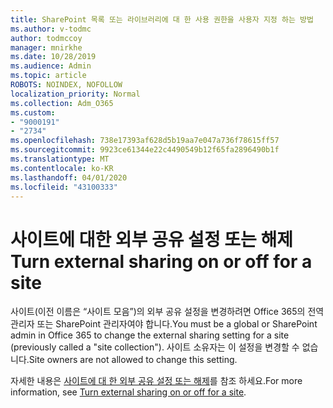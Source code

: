 ```yaml
---
title: SharePoint 목록 또는 라이브러리에 대 한 사용 권한을 사용자 지정 하는 방법
ms.author: v-todmc
author: todmccoy
manager: mnirkhe
ms.date: 10/28/2019
ms.audience: Admin
ms.topic: article
ROBOTS: NOINDEX, NOFOLLOW
localization_priority: Normal
ms.collection: Adm_O365
ms.custom:
- "9000191"
- "2734"
ms.openlocfilehash: 738e17393af628d5b19aa7e047a736f78615ff57
ms.sourcegitcommit: 9923ce61344e22c4490549b12f65fa2896490b1f
ms.translationtype: MT
ms.contentlocale: ko-KR
ms.lasthandoff: 04/01/2020
ms.locfileid: "43100333"
---
```

# <a name="turn-external-sharing-on-or-off-for-a-site"></a><span data-ttu-id="b8292-102">사이트에 대한 외부 공유 설정 또는 해제</span><span class="sxs-lookup"><span data-stu-id="b8292-102">Turn external sharing on or off for a site</span></span>

<span data-ttu-id="b8292-103">사이트(이전 이름은 “사이트 모음”)의 외부 공유 설정을 변경하려면 Office 365의 전역 관리자 또는 SharePoint 관리자여야 합니다.</span><span class="sxs-lookup"><span data-stu-id="b8292-103">You must be a global or SharePoint admin in Office 365 to change the external sharing setting for a site (previously called a "site collection").</span></span> <span data-ttu-id="b8292-104">사이트 소유자는 이 설정을 변경할 수 없습니다.</span><span class="sxs-lookup"><span data-stu-id="b8292-104">Site owners are not allowed to change this setting.</span></span> 

<span data-ttu-id="b8292-105">자세한 내용은 [사이트에 대 한 외부 공유 설정 또는 해제](https://docs.microsoft.com/sharepoint/change-external-sharing-site)를 참조 하세요.</span><span class="sxs-lookup"><span data-stu-id="b8292-105">For more information, see [Turn external sharing on or off for a site](https://docs.microsoft.com/sharepoint/change-external-sharing-site).</span></span>
